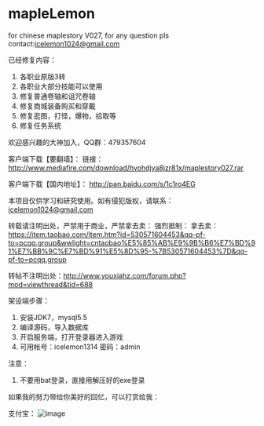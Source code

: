 # mapleLemon
for chinese maplestory V027, for any question pls contact:icelemon1024@gmail.com

已经修复内容：

1. 各职业原版3转
2. 各职业大部分技能可以使用
3. 修复普通卷轴和诅咒卷轴
4. 修复商城装备购买和穿戴
5. 修复逛图，打怪，爆物，拾取等
6. 修复任务系统

欢迎感兴趣的大神加入，QQ群：479357604

客户端下载【要翻墙】：
链接：http://www.mediafire.com/download/hvohdjya8jzr81x/maplestory027.rar

客户端下载【国内地址】：
http://pan.baidu.com/s/1c1ro4EG

本项目仅供学习和研究使用。如有侵犯版权，请联系：icelemon1024@gmail.com

转载请注明出处，严禁用于商业，严禁拿去卖：
强烈抵制：
拿去卖：https://item.taobao.com/item.htm?id=530571604453&qq-pf-to=pcqq.group&wwlight=cntaobao%E5%85%AB%E9%9B%B6%E7%BD%91%E7%BB%9C%E7%BD%91%E5%8D%95-%7B530571604453%7D&qq-pf-to=pcqq.group

转帖不注明出处：http://www.youxiahz.com/forum.php?mod=viewthread&tid=688

架设端步骤：

1. 安装JDK7，mysql5.5
2. 编译源码，导入数据库
3. 开启服务端，打开登录器进入游戏
4. 可用帐号：icelemon1314 密码：admin

注意：
1. 不要用bat登录，直接用解压好的exe登录

如果我的努力带给你美好的回忆，可以打赏给我：

支付宝：
![image](https://github.com/icelemon1314/mapleLemon/raw/master/icelemon1314_alipay.png)
